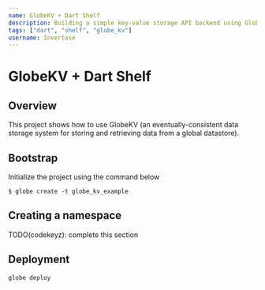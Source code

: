 ```yaml
---
name: GlobeKV + Dart Shelf
description: Building a simple key-value storage API backend using GlobeKV
tags: ["dart", "shelf", "globe_kv"]
username: Invertase
---
```


# GlobeKV + Dart Shelf

## Overview

This project shows how to use GlobeKV (an eventually-consistent data storage system for storing and retrieving data from a global datastore).

## Bootstrap

Initialize the project using the command below

```shell
$ globe create -t globe_kv_example
```

## Creating a namespace

TODO(codekeyz): complete this section

## Deployment

```sh
globe deploy
```
